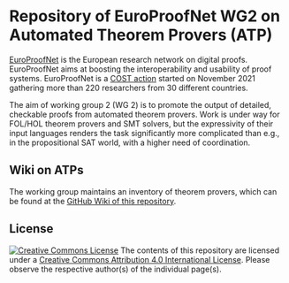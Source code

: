 # Repository of EuroProofNet WG2 on Automated Theorem Provers (ATP)

[EuroProofNet](https://europroofnet.github.io/) is the European research network on digital proofs. EuroProofNet aims at boosting the interoperability and usability of proof systems. EuroProofNet is a [COST action](https://www.cost.eu/) started on November 2021 gathering more than 220 researchers from 30 different countries.

The aim of working group 2 (WG 2) is to promote the output of detailed, checkable proofs from automated theorem provers. Work is under way for FOL/HOL theorem provers and SMT solvers, but the expressivity of their input languages renders the task significantly more complicated than e.g., in the propositional SAT world, with a higher need of coordination.

## Wiki on ATPs

The working group maintains an inventory of theorem provers, which can be found at the [GitHub Wiki of this repository](https://github.com/EuroProofNet/ATP/wiki).

## License 

<a rel="license" href="http://creativecommons.org/licenses/by/4.0/"><img alt="Creative Commons License" style="border-width:0" src="https://i.creativecommons.org/l/by/4.0/80x15.png" /></a> The contents of this repository are licensed under a <a rel="license" href="http://creativecommons.org/licenses/by/4.0/">Creative Commons Attribution 4.0 International License</a>. Please observe the respective author(s) of the individual page(s).
